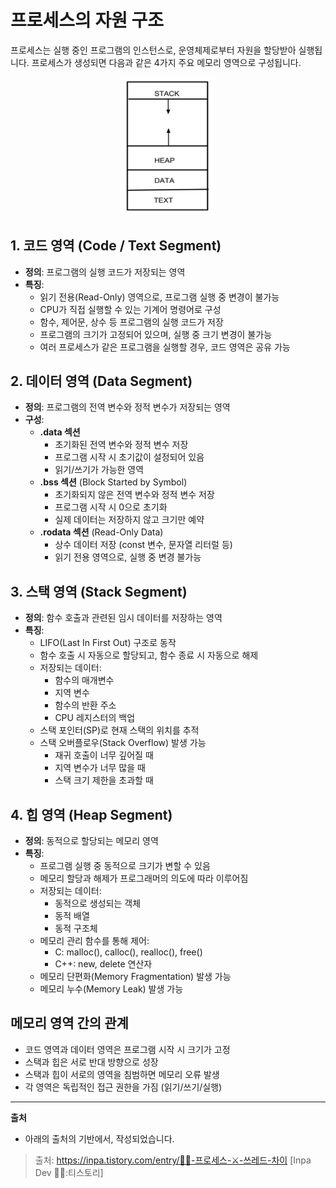 # 프로세스의 자원 구조

프로세스는 실행 중인 프로그램의 인스턴스로, 운영체제로부터 자원을 할당받아 실행됩니다. 프로세스가 생성되면 다음과 같은 4가지 주요 메모리 영역으로 구성됩니다.

<div align="center">
    <img src="../../../../etc/image/OS/프로세스의 자원 구조.png" alt="프로세스의 자원 구조.png" width="30%">
</div>

## 1. 코드 영역 (Code / Text Segment)
- **정의**: 프로그램의 실행 코드가 저장되는 영역
- **특징**:
  - 읽기 전용(Read-Only) 영역으로, 프로그램 실행 중 변경이 불가능
  - CPU가 직접 실행할 수 있는 기계어 명령어로 구성
  - 함수, 제어문, 상수 등 프로그램의 실행 코드가 저장
  - 프로그램의 크기가 고정되어 있으며, 실행 중 크기 변경이 불가능
  - 여러 프로세스가 같은 프로그램을 실행할 경우, 코드 영역은 공유 가능

## 2. 데이터 영역 (Data Segment)
- **정의**: 프로그램의 전역 변수와 정적 변수가 저장되는 영역
- **구성**:
  - **.data 섹션**
    - 초기화된 전역 변수와 정적 변수 저장
    - 프로그램 시작 시 초기값이 설정되어 있음
    - 읽기/쓰기가 가능한 영역
  - **.bss 섹션** (Block Started by Symbol)
    - 초기화되지 않은 전역 변수와 정적 변수 저장
    - 프로그램 시작 시 0으로 초기화
    - 실제 데이터는 저장하지 않고 크기만 예약
  - **.rodata 섹션** (Read-Only Data)
    - 상수 데이터 저장 (const 변수, 문자열 리터럴 등)
    - 읽기 전용 영역으로, 실행 중 변경 불가능

## 3. 스택 영역 (Stack Segment)
- **정의**: 함수 호출과 관련된 임시 데이터를 저장하는 영역
- **특징**:
  - LIFO(Last In First Out) 구조로 동작
  - 함수 호출 시 자동으로 할당되고, 함수 종료 시 자동으로 해제
  - 저장되는 데이터:
    - 함수의 매개변수
    - 지역 변수
    - 함수의 반환 주소
    - CPU 레지스터의 백업
  - 스택 포인터(SP)로 현재 스택의 위치를 추적
  - 스택 오버플로우(Stack Overflow) 발생 가능
    - 재귀 호출이 너무 깊어질 때
    - 지역 변수가 너무 많을 때
    - 스택 크기 제한을 초과할 때

## 4. 힙 영역 (Heap Segment)
- **정의**: 동적으로 할당되는 메모리 영역
- **특징**:
  - 프로그램 실행 중 동적으로 크기가 변할 수 있음
  - 메모리 할당과 해제가 프로그래머의 의도에 따라 이루어짐
  - 저장되는 데이터:
    - 동적으로 생성되는 객체
    - 동적 배열
    - 동적 구조체
  - 메모리 관리 함수를 통해 제어:
    - C: malloc(), calloc(), realloc(), free()
    - C++: new, delete 연산자
  - 메모리 단편화(Memory Fragmentation) 발생 가능
  - 메모리 누수(Memory Leak) 발생 가능

## 메모리 영역 간의 관계
- 코드 영역과 데이터 영역은 프로그램 시작 시 크기가 고정
- 스택과 힙은 서로 반대 방향으로 성장
- 스택과 힙이 서로의 영역을 침범하면 메모리 오류 발생
- 각 영역은 독립적인 접근 권한을 가짐 (읽기/쓰기/실행)

---

**출처**
- 아래의 출처의 기반에서, 작성되었습니다.

> 출처: https://inpa.tistory.com/entry/👩‍💻-프로세스-⚔️-쓰레드-차이 [Inpa Dev 👨‍💻:티스토리]

